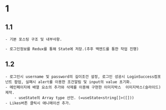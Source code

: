 # 1

## 1.1

    - 기본 포스팅 구조 및 내부사항.

    - 로그인정보를 Redux를 통해 State에 저장.(추후 백엔드를 통한 작업 진행)

## 1.2

    - 로그인시 username 및 password의 길이조건 설정, 로그인 성공시 LoginSuccess컴포넌트 팝업, 실패시 alert를 이용한 조건알림 및 input의 value 초기화.
    - 메인페이지에 배열 요소의 추가와 삭제를 이용해 구현한 이미지박스  이미지박스(슬라이드)제작.
        - useState의 Array type 선언. (=useState<string[]>([]))
    - Likes버튼 클릭시 애니메이션 추가.
